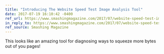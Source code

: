 ```yaml
---
title: "Introducing The Website Speed Test Image Analysis Tool"
date: 2017-07-19 16:10:42 -0400
ref_url: https://www.smashingmagazine.com/2017/07/website-speed-test-image-analysis-tool/
in_reply_to: https://www.smashingmagazine.com/2017/07/website-speed-test-image-analysis-tool/
ref_source: Smashing Magazine
---
```


This looks like an amazing tool for diagnosing ways to squeeze more bytes out of you pages!